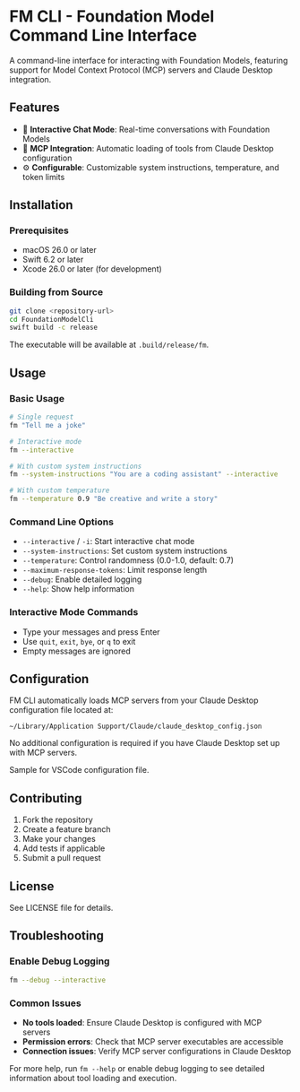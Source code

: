 # FM CLI - Foundation Model Command Line Interface

A command-line interface for interacting with Foundation Models, featuring support for Model Context Protocol (MCP) servers and Claude Desktop integration.

## Features

- 🤖 **Interactive Chat Mode**: Real-time conversations with Foundation Models
- 🔧 **MCP Integration**: Automatic loading of tools from Claude Desktop configuration
- ⚙️ **Configurable**: Customizable system instructions, temperature, and token limits

## Installation

### Prerequisites

- macOS 26.0 or later
- Swift 6.2 or later
- Xcode 26.0 or later (for development)

### Building from Source

```bash
git clone <repository-url>
cd FoundationModelCli
swift build -c release
```

The executable will be available at `.build/release/fm`.

## Usage

### Basic Usage

```bash
# Single request
fm "Tell me a joke"

# Interactive mode
fm --interactive

# With custom system instructions
fm --system-instructions "You are a coding assistant" --interactive

# With custom temperature
fm --temperature 0.9 "Be creative and write a story"
```

### Command Line Options

- `--interactive` / `-i`: Start interactive chat mode
- `--system-instructions`: Set custom system instructions
- `--temperature`: Control randomness (0.0-1.0, default: 0.7)
- `--maximum-response-tokens`: Limit response length
- `--debug`: Enable detailed logging
- `--help`: Show help information

### Interactive Mode Commands

- Type your messages and press Enter
- Use `quit`, `exit`, `bye`, or `q` to exit
- Empty messages are ignored

## Configuration

FM CLI automatically loads MCP servers from your Claude Desktop configuration file located at:
```
~/Library/Application Support/Claude/claude_desktop_config.json
```

No additional configuration is required if you have Claude Desktop set up with MCP servers.

Sample for VSCode configuration file.

## Contributing

1. Fork the repository
2. Create a feature branch
3. Make your changes
4. Add tests if applicable
5. Submit a pull request

## License

See LICENSE file for details.

## Troubleshooting

### Enable Debug Logging

```bash
fm --debug --interactive
```

### Common Issues

- **No tools loaded**: Ensure Claude Desktop is configured with MCP servers
- **Permission errors**: Check that MCP server executables are accessible
- **Connection issues**: Verify MCP server configurations in Claude Desktop

For more help, run `fm --help` or enable debug logging to see detailed information about tool loading and execution.
